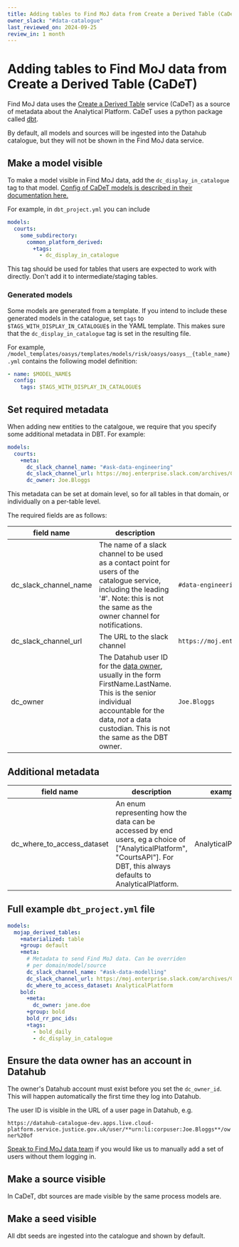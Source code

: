 ```yaml
---
title: Adding tables to Find MoJ data from Create a Derived Table (CaDeT)
owner_slack: "#data-catalogue"
last_reviewed_on: 2024-09-25
review_in: 1 month
---
```


# Adding tables to Find MoJ data from Create a Derived Table (CaDeT)

Find MoJ data uses the [Create a Derived Table](https://github.com/moj-analytical-services/create-a-derived-table) service (CaDeT) as a source of metadata about the Analytical Platform. CaDeT uses a python package called [dbt](https://www.getdbt.com/product/what-is-dbt).

By default, all models and sources will be ingested into the Datahub catalogue, but they will not be shown in the Find MoJ data service.

## Make a model visible

To make a model visible in Find MoJ data, add the `dc_display_in_catalogue` tag to that model. [Config of CaDeT models is described in their documentation here.](https://user-guidance.analytical-platform.service.justice.gov.uk/tools/create-a-derived-table/models/#where-can-i-define-configs)

For example, in `dbt_project.yml` you can include

```yaml
models:
  courts:
    some_subdirectory:
      common_platform_derived:
        +tags:
          - dc_display_in_catalogue
```

This tag should be used for tables that users are expected to work with directly. Don't add it to intermediate/staging tables.

### Generated models

Some models are generated from a template. If you intend to include these generated models
in the catalogue, set `tags` to `$TAGS_WITH_DISPLAY_IN_CATALOGUE$` in the YAML template. This makes sure that the `dc_display_in_catalogue` tag is set in the resulting file.

For example, `/model_templates/oasys/templates/models/risk/oasys/oasys__{table_name}.yml` contains the following model definition:

```yaml
- name: $MODEL_NAME$
  config:
    tags: $TAGS_WITH_DISPLAY_IN_CATALOGUE$
```

## Set required metadata

When adding new entities to the catalgoue, we require that you specify some additional metadata in DBT. For example:

```yaml
models:
  courts:
    +meta:
      dc_slack_channel_name: "#ask-data-engineering"
      dc_slack_channel_url: https://moj.enterprise.slack.com/archives/C8X3PP1TN
      dc_owner: Joe.Bloggs
```

This metadata can be set at domain level, so for all tables in that domain, or individually on a per-table level.

The required fields are as follows:

| field name            | description                                                                                                                                                                                                                                                                                                                                                       | example                                               |
| --------------------- | ----------------------------------------------------------------------------------------------------------------------------------------------------------------------------------------------------------------------------------------------------------------------------------------------------------------------------------------------------------------- | ----------------------------------------------------- |
| dc_slack_channel_name | The name of a slack channel to be used as a contact point for users of the catalogue service, including the leading '#'. Note: this is not the same as the owner channel for notifications.                                                                                                                                                                       | `#data-engineering`                                   |
| dc_slack_channel_url  | The URL to the slack channel                                                                                                                                                                                                                                                                                                                                      | `https://moj.enterprise.slack.com/archives/C8X3PP1TN` |
| dc_owner              | The Datahub user ID for the [data owner](https://www.gov.uk/government/publications/essential-shared-data-assets-and-data-ownership-in-government/data-ownership-in-government-html#data-owner-2), usually in the form FirstName.LastName. This is the senior individual accountable for the data, _not_ a data custodian. This is not the same as the DBT owner. | `Joe.Bloggs`                                          |

## Additional metadata

| field name                 | description                                                                                                                                                              | example            |
| -------------------------- | ------------------------------------------------------------------------------------------------------------------------------------------------------------------------ | ------------------ |
| dc_where_to_access_dataset | An enum representing how the data can be accessed by end users, eg a choice of ["AnalyticalPlatform", "CourtsAPI"]. For DBT, this always defaults to AnalyticalPlatform. | AnalyticalPlatform |

## Full example `dbt_project.yml` file

```yaml
models:
  mojap_derived_tables:
    +materialized: table
    +group: default
    +meta:
      # Metadata to send Find MoJ data. Can be overriden
      # per domain/model/source
      dc_slack_channel_name: "#ask-data-modelling"
      dc_slack_channel_url: https://moj.enterprise.slack.com/archives/C03J21VFHQ9
      dc_where_to_access_dataset: AnalyticalPlatform
    bold:
      +meta:
        dc_owner: jane.doe
      +group: bold
      bold_rr_pnc_ids:
      +tags:
        - bold_daily
        - dc_display_in_catalogue
```

## Ensure the data owner has an account in Datahub

The owner's Datahub account must exist before you set the `dc_owner_id`. This will happen automatically the first time they log into Datahub.

The user ID is visible in the URL of a user page in Datahub, e.g.

`https://datahub-catalogue-dev.apps.live.cloud-platform.service.justice.gov.uk/user/**urn:li:corpuser:Joe.Bloggs**/owner%20of`

[Speak to Find MoJ data team](/index.html#contact-us) if you would like us to manually add a set of users without them logging in.

## Make a source visible

In CaDeT, dbt sources are made visible by the same process models are.

## Make a seed visible

All dbt seeds are ingested into the catalogue and shown by default.
